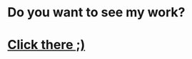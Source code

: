 # Do you want to see my work?
# <a href="http://uladzimir-yeudakimovich.github.io/NBRB-API/">Click there ;)</a>
